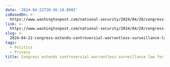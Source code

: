 ```yaml
---
date: '2024-04-22T20:36:18.000Z'
isBasedOn: >-
  https://www.washingtonpost.com/national-security/2024/04/20/congress-extends-controversial-warrantless-surveillance-law-two-years/
link: >-
  https://www.washingtonpost.com/national-security/2024/04/20/congress-extends-controversial-warrantless-surveillance-law-two-years/
slug: >-
  2024-04-22-congress-extends-controversial-warrantless-surveillance-law-for-two-years
tags:
  - Politics
  - Privacy
title: Congress extends controversial warrantless surveillance law for two years -
---
```


